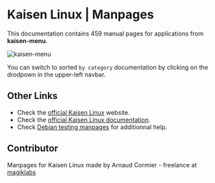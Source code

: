 # Kaisen Linux | Manpages

This documentation contains 459 manual pages for applications from **kaisen-menu**.

![kaisen-menu](assets/kaisen_menu.png)

You can switch to sorted `by category` documentation by clicking on the drodpown in the upper-left navbar.

## Other Links

* Check the [official Kaisen Linux](https://kaisenlinux.org/) website.
* Check the [official Kaisen Linux documentation](https://kaisenlinux.org/documentation/).
* Check [Debian testing manpages](https://manpages.debian.org/contents-testing.html) for additionnal help. 

## Contributor

Manpages for Kaisen Linux made by Arnaud Cormier - freelance at [magiklabs](https://www.magiklabs.xyz)
